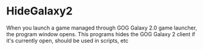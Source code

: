 # HideGalaxy2
When you launch a game managed through GOG Galaxy 2.0 game launcher, the program window opens.
This programs hides the GOG Galaxy 2 client if it's currently open, should be used in scripts, etc
